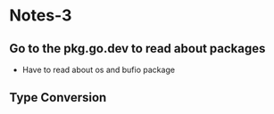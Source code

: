 # Notes-3

## Go to the pkg.go.dev to read about packages
- Have to read about os and bufio package

## Type Conversion
